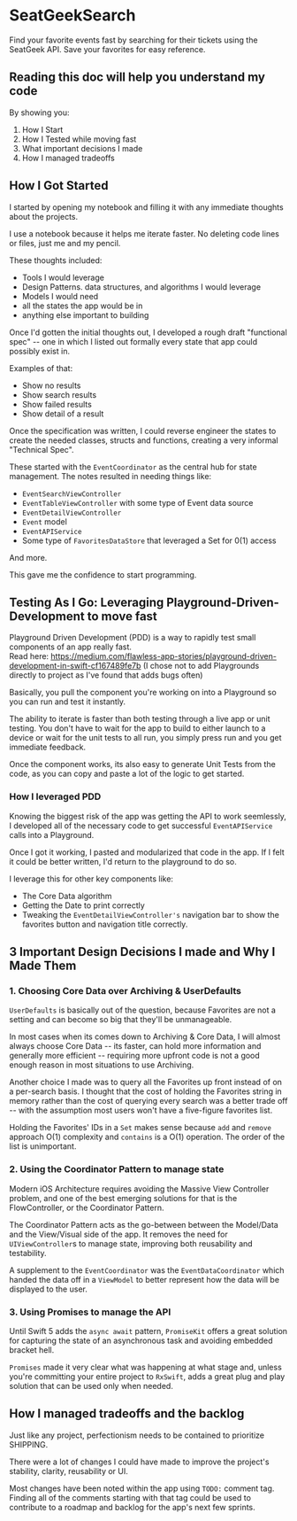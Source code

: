 # SeatGeekSearch

Find your favorite events fast by searching for their tickets using the SeatGeek API.  Save your favorites for easy reference.  

## Reading this doc will help you understand my code
By showing you:
1. How I Start
2. How I Tested while moving fast
3. What important decisions I made
4. How I managed tradeoffs

## How I Got Started

I started by opening my notebook and filling it with any immediate thoughts about the projects.  

I use a notebook because it helps me iterate faster. No deleting code lines or files, just me and my pencil.

These thoughts included: 
- Tools I would leverage
- Design Patterns. data structures, and algorithms I would leverage
- Models I would need
- all the states the app would be in
- anything else important to building

Once I'd gotten the initial thoughts out, I developed a rough draft "functional spec" -- one in which I listed out formally every state that app could possibly exist in.

Examples of that:
- Show no results
- Show search results
- Show failed results
- Show detail of a result

Once the specification was written, I could reverse engineer the states to create the needed classes, structs and functions, creating a very informal "Technical Spec".

These started with the `EventCoordinator` as the central hub for state management.  The notes resulted in needing things like:
- `EventSearchViewController`
- `EventTableViewController` with some type of Event data source
- `EventDetailViewController`
- `Event` model
- `EventAPIService`
- Some type of `FavoritesDataStore` that leveraged a Set for 0(1) access

And more.

This gave me the confidence to start programming.

## Testing As I Go: Leveraging Playground-Driven-Development to move fast

 Playground Driven Development (PDD) is a way to rapidly test small components of an app really fast.  
 Read here: https://medium.com/flawless-app-stories/playground-driven-development-in-swift-cf167489fe7b (I chose not to add Playgrounds directly to project as I've found that adds bugs often)
 
 Basically, you pull the component you're working on into a Playground so you can run and test it instantly.  
 
 The ability to iterate is faster than both testing through a live app or unit testing.  You don't have to wait for the app to build to either launch to a device or wait for the unit tests to all run, you simply press run and you get immediate feedback.
 
 Once the component works, its also easy to generate Unit Tests from the code, as you can copy and paste a lot of the logic to get started.

### How I leveraged PDD
Knowing the biggest risk of the app was getting the API to work seemlessly, I developed all of the necessary code to get successful `EventAPIService` calls into a Playground.

Once I got it working, I pasted and modularized that code in the app.  If I felt it could be better written, I'd return to the playground to do so.

I leverage this for other key components like:
- The Core Data algorithm 
- Getting the Date to print correctly
- Tweaking the `EventDetailViewController's` navigation bar to show the favorites button and navigation title correctly.  


## 3 Important Design Decisions I made and Why I Made Them
### 1. Choosing Core Data over Archiving & UserDefaults
`UserDefaults` is basically out of the question, because Favorites are not a setting and can become so big that they'll be unmanageable.  

In most cases when its comes down to Archiving & Core Data, I will almost always choose Core Data -- its faster, can hold more information and generally more efficient -- requiring more upfront code is not a good enough reason in most situations to use Archiving.  

Another choice I made was to query all the Favorites up front instead of on a per-search basis.  I thought that the cost of holding the Favorites string in memory rather than the cost of querying every search was a better trade off -- with the assumption most users won't have a five-figure favorites list.

Holding the Favorites' IDs in a `Set` makes sense because  `add` and `remove` approach O(1) complexity and `contains` is a O(1) operation.  The order of the list is unimportant.  

### 2. Using the Coordinator Pattern to manage state

Modern iOS Architecture requires avoiding the Massive View Controller problem, and one of the best emerging solutions for that is the FlowController, or the Coordinator Pattern.  

The Coordinator Pattern acts as the go-between between the Model/Data and the View/Visual side of the app.  It removes the need for `UIViewController`s to manage state, improving both reusability and testability. 

A supplement to the `EventCoordinator` was the `EventDataCoordinator` which handed the data off in a `ViewModel` to better represent how the data will be displayed to the user.

### 3. Using Promises to manage the API
Until Swift 5 adds the `async await` pattern, `PromiseKit` offers a great solution for capturing the state of an asynchronous task and avoiding embedded bracket hell.  

`Promises` made it very clear what was happening at what stage and, unless you're committing your entire project to `RxSwift`, adds a great plug and play solution that can be used only when needed.

## How I managed tradeoffs and the backlog
Just like any project, perfectionism needs to be contained to prioritize SHIPPING.  

There were a lot of changes I could have made to improve the project's stability, clarity, reusability or UI.

Most changes have been noted within the app using `TODO:` comment tag.  Finding all of the comments starting with that tag could be used to contribute to a  roadmap and backlog for the app's next few sprints.    



